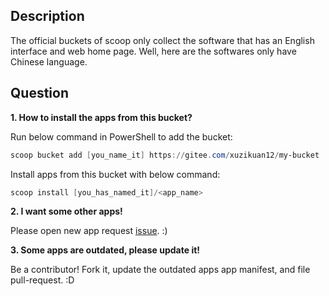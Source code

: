 Description
--------

The official buckets of scoop only collect the software that has an English interface and web home page. Well, here are the softwares only have Chinese language.

Question
--------

**1. How to install the apps from this bucket?**

Run below command in PowerShell to add the bucket:

``` powershell
scoop bucket add [you_name_it] https://gitee.com/xuzikuan12/my-bucket
```

Install apps from this bucket with below command:

``` powershell
scoop install [you_has_named_it]/<app_name>
```

**2. I want some other apps!**

Please open new app request [issue](https://gitee.com/xuzikuan12/my-bucket/issues). :)

**3. Some apps are outdated, please update it!**

Be a contributor! Fork it, update the outdated apps app manifest, and file pull-request. :D
